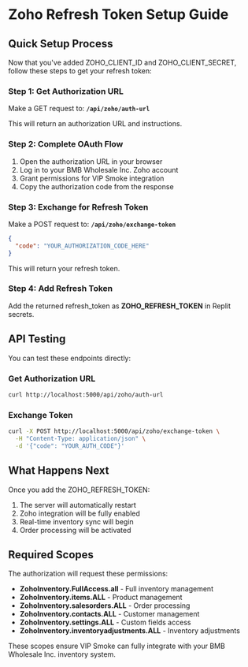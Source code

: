 # Zoho Refresh Token Setup Guide

## Quick Setup Process

Now that you've added ZOHO_CLIENT_ID and ZOHO_CLIENT_SECRET, follow these steps to get your refresh token:

### Step 1: Get Authorization URL
Make a GET request to: **`/api/zoho/auth-url`**

This will return an authorization URL and instructions.

### Step 2: Complete OAuth Flow
1. Open the authorization URL in your browser
2. Log in to your BMB Wholesale Inc. Zoho account
3. Grant permissions for VIP Smoke integration
4. Copy the authorization code from the response

### Step 3: Exchange for Refresh Token
Make a POST request to: **`/api/zoho/exchange-token`**

```json
{
  "code": "YOUR_AUTHORIZATION_CODE_HERE"
}
```

This will return your refresh token.

### Step 4: Add Refresh Token
Add the returned refresh_token as **ZOHO_REFRESH_TOKEN** in Replit secrets.

## API Testing

You can test these endpoints directly:

### Get Authorization URL
```bash
curl http://localhost:5000/api/zoho/auth-url
```

### Exchange Token
```bash
curl -X POST http://localhost:5000/api/zoho/exchange-token \
  -H "Content-Type: application/json" \
  -d '{"code": "YOUR_AUTH_CODE"}'
```

## What Happens Next

Once you add the ZOHO_REFRESH_TOKEN:
1. The server will automatically restart
2. Zoho integration will be fully enabled
3. Real-time inventory sync will begin
4. Order processing will be activated

## Required Scopes

The authorization will request these permissions:
- **ZohoInventory.FullAccess.all** - Full inventory management
- **ZohoInventory.items.ALL** - Product management
- **ZohoInventory.salesorders.ALL** - Order processing
- **ZohoInventory.contacts.ALL** - Customer management
- **ZohoInventory.settings.ALL** - Custom fields access
- **ZohoInventory.inventoryadjustments.ALL** - Inventory adjustments

These scopes ensure VIP Smoke can fully integrate with your BMB Wholesale Inc. inventory system.